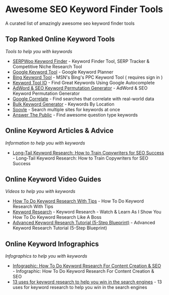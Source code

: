 # Awesome SEO Keyword Finder Tools
A curated list of amazingly awesome seo keyword finder tools

Top Ranked Online Keyword Tools
------
*Tools to help you with keywords*

* [SERPWoo Keyword Finder](https://www.serpwoo.com/learning-center/guide/interface/keyword-finder/ "Keyword Finder, SERP Tracker, & Competitive Niche Research") - Keyword Finder Tool, SERP Tracker & Competitive Niche Research Tool
* [Google Keyword Tool](https://adwords.google.com/KeywordPlanner "") - Google Keyword Planner
* [Bing Keyword Tool](https://www.bing.com/toolbox/keywords "") - MSN's Bing's PPC Keyword Tool ( requires sign in )
* [Keyword Tool IO](https://keywordtool.io/ "") - Find Great Keywords Using Google Autocomplete
* [AdWord & SEO Keyword Permutation Generator](http://seo.danzambonini.com/# "") - AdWord & SEO Keyword Permutation Generator
* [Google Correlate](https://www.google.com/trends/correlate "") - Find searches that correlate with real-world data
* [Bulk Keyword Generator](http://www.imforsmb.com/tools/bulk-keyword-generator/ "") - Keywords By Location
* [Soovle](https://soovle.com/ "") - Search multiple sites for keywords at once
* [Answer The Public](https://answerthepublic.com/ "") - Find awesome question type keywords



Online Keyword Articles & Advice
------
*Information to help you with keywords*

* [Long-Tail Keyword Research: How to Train Copywriters for SEO Success](https://www.searchenginejournal.com/keyword-research-seo-copywriting/207588/ "searchenginejournal.com") - Long-Tail Keyword Research: How to Train Copywriters for SEO Success




Online Keyword Video Guides
------
*Videos to help you with keywords*

* [How To Do Keyword Research With Tips](https://www.youtube.com/watch?v=JgGD0eO0ZoQ "Keyword Research") - How To Do Keyword Research With Tips
* [Keyword Research](https://www.youtube.com/watch?v=O_FfdjNOgpQ "") - Keyword Research - Watch & Learn As I Show You How To Do Keyword Research Like A Boss
* [Advanced Keyword Research Tutorial (5-Step Blueprint)](https://www.youtube.com/watch?v=TaOA_Zy2XUw "") - Advanced Keyword Research Tutorial (5-Step Blueprint)



Online Keyword Infographics
------
*Infographics to help you with keywords*

* [Infographic: How To Do Keyword Research For Content Creation & SEO](https://searchengineland.com/infographic-how-to-do-keyword-research-for-seo-134202 "") - Infographic: How To Do Keyword Research For Content Creation & SEO
* [13 uses for keyword research to help you win in the search engines](https://searchengineland.com/13-uses-keyword-research-help-win-search-engines-258124 "") - 13 uses for keyword research to help you win in the search engines



